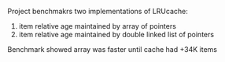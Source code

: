 Project benchmakrs two implementations of LRUcache: 
1. item relative age maintained by array of pointers
2. item relative age maintained by double linked list of pointers

Benchmark showed array was faster until cache had +34K items
